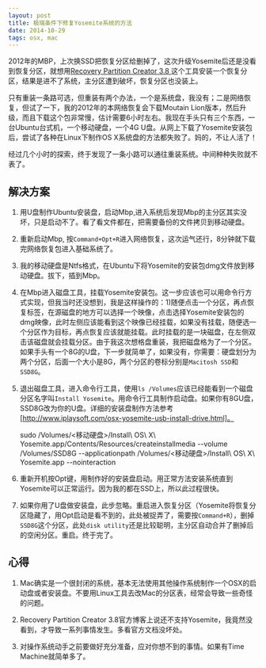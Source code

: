 ```yaml
---
layout: post
title: 极端条件下修复Yosemite系统的方法
date: 2014-10-29
tags: osx, mac
---
```


2012年的MBP，上次换SSD把恢复分区给删掉了，这次升级Yosemite后还是没看到恢复分区，就想用[Recovery Partition Creator 3.8
](http://musings.silvertooth.us/2014/07/recovery-partition-creator-3-8/)这个工具安装一个恢复分区，结果是进不了系统，主分区遭到破坏，恢复分区也没装上。

只有重装一条路可选，但重装有两个办法，一个是系统盘，我没有；二是网络恢复，但试了一下，我的2012年的本网络恢复会下载Moutain Lion版本，然后升级，而且下载这个包非常慢，估计需要6小时左右。我现在手头只有三个东西，一台Ubuntu台式机，一个移动硬盘，一个4G U盘。从网上下载了Yosemite安装包后，尝试了各种在Linux下制作OS X系统盘的方法都失败了。妈的，不让人活了！

经过几个小时的探索，终于发现了一条小路可以通往重装系统。中间种种失败就不表了。

## 解决方案

1. 用U盘制作Ubuntu安装盘，启动Mbp,进入系统后发现Mbp的主分区其实没坏，只是启动不了。看了看文件都在，把需要备份的文件拷贝到移动硬盘。

2. 重新启动Mbp, 按`Command+Opt+R`进入网络恢复，这次运气还行，8分钟就下载完网络恢复包进入基础系统了。

3. 我的移动硬盘是Ntfs格式，在Ubuntu下将Yosemite的安装包dmg文件放到移动硬盘。拔下，插到Mbp。

4. 在Mbp进入磁盘工具，挂载Yosemite安装包。这一步应该也可以用命令行方式实现，但我当时还没想到，我是这样操作的：1)随便点击一个分区，再点恢复标签，在源磁盘的地方可以选择一个映像，点击选择Yosemite安装包的dmg映像，此时左侧应该能看到这个映像已经挂载，如果没有挂载，随便选一个分区作为目标，再点恢复应该就能挂载。此时挂载的是一块磁盘，在左侧双击该磁盘就会挂载分区。由于我这次想格盘重装，我把磁盘格为了一个分区。如果手头有一个8G的U盘，下一步就简单了，如果没有，你需要：硬盘划分为两个分区，后面一个大小是8G，两个分区的卷标分别是`Macitosh SSD`和`SSD8G`。

5. 退出磁盘工具，进入命令行工具，使用`ls /Volumes`应该已经能看到一个磁盘分区名字叫`Install Yosemite`。用命令行工具制作启动盘。如果你有8GU盘，SSD8G改为你的U盘。详细的安装盘制作方法参考[http://www.iplaysoft.com/osx-yosemite-usb-install-drive.html]。

	sudo /Volumes/<移动硬盘>/Install\ OS\ X\ Yosemite.app/Contents/Resources/createinstallmedia --volume /Volumes/SSD8G --applicationpath /Volumes/<移动硬盘>/Install\ OS\ X\ Yosemite.app --nointeraction

6. 重新开机按Opt键，用制作好的安装盘启动。用正常方法安装系统直到Yosemite可以正常运行。因为我的都在SSD上，所以此过程很快。

7. 如果你用了U盘做安装盘，此步忽略。重启进入恢复分区（Yosemite将恢复分区隐藏了，用Opt启动是看不到的，此处被捉弄了，需要按`Command+R`），删掉`SSD8G`这个分区，此处`disk utility`还是比较聪明，主分区自动合并了删掉后的空闲分区。重启。终于完了。

## 心得

1. Mac确实是一个很封闭的系统，基本无法使用其他操作系统制作一个OSX的启动盘或者安装盘。不要用Linux工具去改Mac的分区表，经常会导致一些奇怪的问题。

2. Recovery Partition Creator 3.8官方博客上说还不支持Yosemite，我竟然没看到，才导致一系列事情发生。多看官方文档没坏处。

3. 对操作系统动手之前要做好充分准备，应对你想不到的事情。如果有Time Machine就简单多了。
